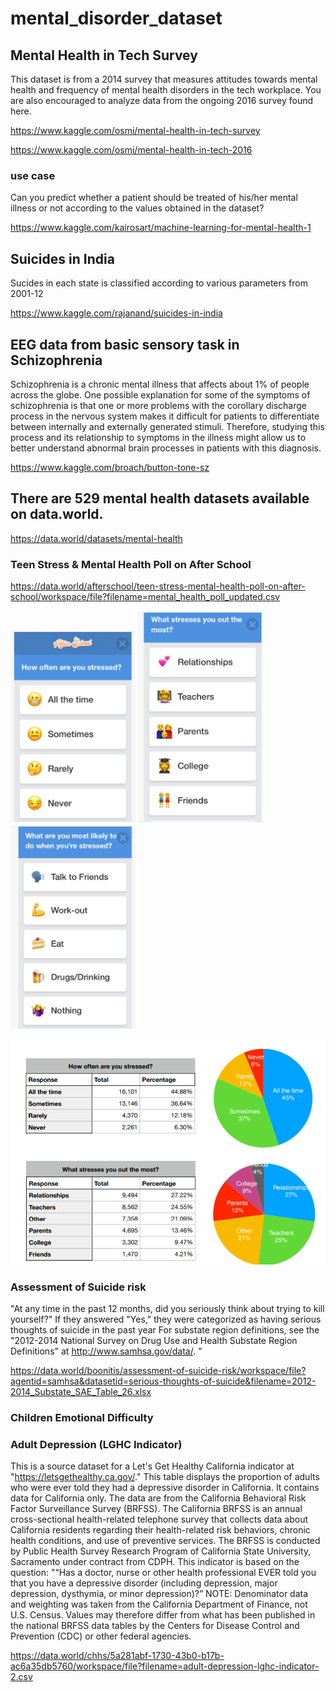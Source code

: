 # mental_disorder_dataset

## Mental Health in Tech Survey

This dataset is from a 2014 survey that measures attitudes towards mental health and frequency of mental health disorders in the tech workplace. You are also encouraged to analyze data from the ongoing 2016 survey found here.

https://www.kaggle.com/osmi/mental-health-in-tech-survey

https://www.kaggle.com/osmi/mental-health-in-tech-2016

### use case

Can you predict whether a patient should be treated of his/her mental illness or not according to the values obtained in the dataset?

https://www.kaggle.com/kairosart/machine-learning-for-mental-health-1

## Suicides in India

Sucides in each state is classified according to various parameters from 2001-12

https://www.kaggle.com/rajanand/suicides-in-india

## EEG data from basic sensory task in Schizophrenia

Schizophrenia is a chronic mental illness that affects about 1% of people across the globe. One possible explanation for some of the symptoms of schizophrenia is that one or more problems with the corollary discharge process in the nervous system makes it difficult for patients to differentiate between internally and externally generated stimuli. Therefore, studying this process and its relationship to symptoms in the illness might allow us to better understand abnormal brain processes in patients with this diagnosis.

https://www.kaggle.com/broach/button-tone-sz

## There are 529 mental health datasets available on data.world.

https://data.world/datasets/mental-health

### Teen Stress & Mental Health Poll on After School

https://data.world/afterschool/teen-stress-mental-health-poll-on-after-school/workspace/file?filename=mental_health_poll_updated.csv

<img src="https://raw.githubusercontent.com/gaoyuanliang/mental_disorder_dataset/master/WeChat%20Screenshot_20200924230917.png" width="200"> <img src="https://raw.githubusercontent.com/gaoyuanliang/mental_disorder_dataset/master/WeChat%20Screenshot_20200924230926.png" width="200"> <img src="https://raw.githubusercontent.com/gaoyuanliang/mental_disorder_dataset/master/WeChat%20Screenshot_20200924230933.png" width="200">

<img src="https://raw.githubusercontent.com/gaoyuanliang/mental_disorder_dataset/master/WeChat%20Screenshot_20200924231421.png" width="600">

### Assessment of Suicide risk

"At any time in the past 12 months, did you seriously think about trying to kill yourself?"
If they answered "Yes," they were categorized as having serious thoughts of suicide in the past year For substate region definitions, see the "2012-2014 National Survey on Drug Use and Health Substate Region Definitions" at http://www.samhsa.gov/data/. "

https://data.world/boonitis/assessment-of-suicide-risk/workspace/file?agentid=samhsa&datasetid=serious-thoughts-of-suicide&filename=2012-2014_Substate_SAE_Table_26.xlsx

### Children Emotional Difficulty

### Adult Depression (LGHC Indicator)

This is a source dataset for a Let's Get Healthy California indicator at "https://letsgethealthy.ca.gov/." This table displays the proportion of adults who were ever told they had a depressive disorder in California. It contains data for California only. The data are from the California Behavioral Risk Factor Surveillance Survey (BRFSS). The California BRFSS is an annual cross-sectional health-related telephone survey that collects data about California residents regarding their health-related risk behaviors, chronic health conditions, and use of preventive services. The BRFSS is conducted by Public Health Survey Research Program of California State University, Sacramento under contract from CDPH. This indicator is based on the question: "“Has a doctor, nurse or other health professional EVER told you that you have a depressive disorder (including depression, major depression, dysthymia, or minor depression)?” NOTE: Denominator data and weighting was taken from the California Department of Finance, not U.S. Census. Values may therefore differ from what has been published in the national BRFSS data tables by the Centers for Disease Control and Prevention (CDC) or other federal agencies.

https://data.world/chhs/5a281abf-1730-43b0-b17b-ac6a35db5760/workspace/file?filename=adult-depression-lghc-indicator-2.csv
